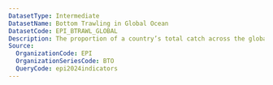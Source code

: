 ```yaml
---
DatasetType: Intermediate
DatasetName: Bottom Trawling in Global Ocean
DatasetCode: EPI_BTRAWL_GLOBAL
Description: The proportion of a country’s total catch across the global ocean caught by bottom trawling and dredging. This indicator measures how much countries use bottom trawling
Source:
  OrganizationCode: EPI
  OrganizationSeriesCode: BTO
  QueryCode: epi2024indicators
---
```

